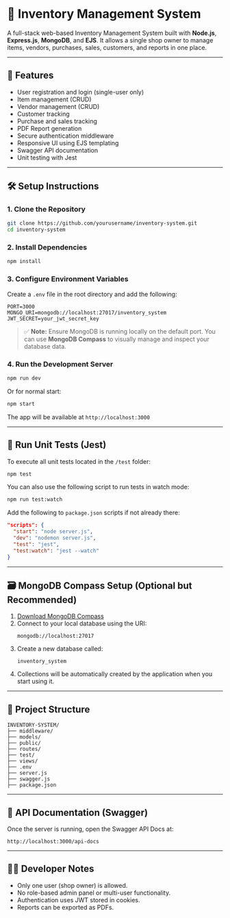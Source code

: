 # 🧾 Inventory Management System

A full-stack web-based Inventory Management System built with **Node.js**, **Express.js**, **MongoDB**, and **EJS**. It allows a single shop owner to manage items, vendors, purchases, sales, customers, and reports in one place.

---

## 🚀 Features

- User registration and login (single-user only)
- Item management (CRUD)
- Vendor management (CRUD)
- Customer tracking
- Purchase and sales tracking
- PDF Report generation
- Secure authentication middleware
- Responsive UI using EJS templating
- Swagger API documentation
- Unit testing with Jest

---

## 🛠️ Setup Instructions

### 1. Clone the Repository

```bash
git clone https://github.com/yourusername/inventory-system.git
cd inventory-system
```

### 2. Install Dependencies

```bash
npm install
```

### 3. Configure Environment Variables

Create a `.env` file in the root directory and add the following:

```env
PORT=3000
MONGO_URI=mongodb://localhost:27017/inventory_system
JWT_SECRET=your_jwt_secret_key
```

> ✅ **Note:** Ensure MongoDB is running locally on the default port. You can use **MongoDB Compass** to visually manage and inspect your database data.

### 4. Run the Development Server

```bash
npm run dev
```

Or for normal start:

```bash
npm start
```

The app will be available at `http://localhost:3000`

---

## 🧪 Run Unit Tests (Jest)

To execute all unit tests located in the `/test` folder:

```bash
npm test
```

You can also use the following script to run tests in watch mode:

```bash
npm run test:watch
```

Add the following to `package.json` scripts if not already there:

```json
"scripts": {
  "start": "node server.js",
  "dev": "nodemon server.js",
  "test": "jest",
  "test:watch": "jest --watch"
}
```

---

## 🗃️ MongoDB Compass Setup (Optional but Recommended)

1. [Download MongoDB Compass](https://www.mongodb.com/products/compass)
2. Connect to your local database using the URI:
   ```
   mongodb://localhost:27017
   ```
3. Create a new database called:
   ```
   inventory_system
   ```
4. Collections will be automatically created by the application when you start using it.

---

## 📂 Project Structure

```
INVENTORY-SYSTEM/
├── middleware/
├── models/
├── public/
├── routes/
├── test/
├── views/
├── .env
├── server.js
├── swagger.js
├── package.json
```

---

## 📘 API Documentation (Swagger)

Once the server is running, open the Swagger API Docs at:

```
http://localhost:3000/api-docs
```

---

## 🧑‍💻 Developer Notes

- Only one user (shop owner) is allowed.
- No role-based admin panel or multi-user functionality.
- Authentication uses JWT stored in cookies.
- Reports can be exported as PDFs.

